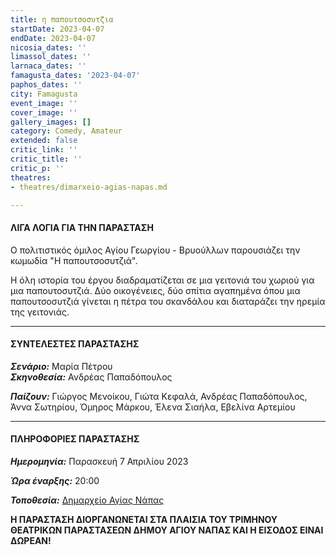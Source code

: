 ```yaml
---
title: η παπουτσοσυτζια
startDate: 2023-04-07
endDate: 2023-04-07
nicosia_dates: ''
limassol_dates: ''
larnaca_dates: ''
famagusta_dates: '2023-04-07'
paphos_dates: ''
city: Famagusta
event_image: ''
cover_image: ''
gallery_images: []
category: Comedy, Amateur
extended: false
critic_link: ''
critic_title: ''
critic_p: ''
theatres:
- theatres/dimarxeio-agias-napas.md

---
```

#### ΛΙΓΑ ΛΟΓΙΑ ΓΙΑ ΤΗΝ ΠΑΡΑΣΤΑΣΗ

Ο πολιτιστικός όμιλος Αγίου Γεωργίου - Βρυούλλων παρουσιάζει την κωμωδία "Η παπουτσοσυτζιά".

Η όλη ιστορία του έργου διαδραματίζεται σε μια γειτονιά του χωριού για μια παπουτοσυτζιά. Δύο οικογένειες, δύο σπίτια αγαπημένα όπου μια παπουτσοσυτζιά γίνεται η πέτρα του σκανδάλου και διαταράζει την ηρεμία της γειτονιάς.

***

#### ΣΥΝΤΕΛΕΣΤΕΣ ΠΑΡΑΣΤΑΣΗΣ

**_Σενάριο:_** Μαρία Πέτρου  
**_Σκηνοθεσία:_** Ανδρέας Παπαδόπουλος

**_Παίζουν:_** Γιώργος Μενοίκου, Γιώτα Κεφαλά, Ανδρέας Παπαδόπουλος, Άννα Σωτηρίου, Όμηρος Μάρκου, Έλενα Σιαήλα, Εβελίνα Αρτεμίου

***

#### ΠΛΗΡΟΦΟΡΙΕΣ ΠΑΡΑΣΤΑΣΗΣ

**_Ημερομηνία:_** Παρασκευή 7 Απριλίου 2023

**_Ώρα έναρξης:_** 20:00

**_Τοποθεσία:_** [Δημαρχείο Αγίας Νάπας](?#map)

**Η ΠΑΡΑΣΤΑΣΗ ΔΙΟΡΓΑΝΩΝΕΤΑΙ ΣΤΑ ΠΛΑΙΣΙΑ ΤΟΥ ΤΡΙΜΗΝΟΥ ΘΕΑΤΡΙΚΩΝ ΠΑΡΑΣΤΑΣΕΩΝ ΔΗΜΟΥ ΑΓΙΟΥ ΝΑΠΑΣ ΚΑΙ Η ΕΙΣΟΔΟΣ ΕΙΝΑΙ ΔΩΡΕΑΝ!**